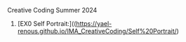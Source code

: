 Creative Coding Summer 2024
1.  [EX0 Self Portrait:]((https://yael-renous.github.io/IMA_CreativeCoding/Self%20Portrait/)
